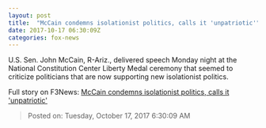 ```yaml
---
layout: post
title:  "McCain condemns isolationist politics, calls it 'unpatriotic'"
date: 2017-10-17 06:30:09Z
categories: fox-news
---
```


U.S. Sen. John McCain, R-Ariz., delivered speech Monday night at the National Constitution Center Liberty Medal ceremony that seemed to criticize politicians that are now supporting new isolationist politics.


Full story on F3News: [McCain condemns isolationist politics, calls it 'unpatriotic'](http://www.f3nws.com/n/nrCUgB)

> Posted on: Tuesday, October 17, 2017 6:30:09 AM
